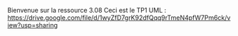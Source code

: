 Bienvenue sur la ressource 3.08
Ceci est le TP1
UML : https://drive.google.com/file/d/1wyZfD7grK92dfQqq9rTmeN4pfW7Pm6ck/view?usp=sharing
